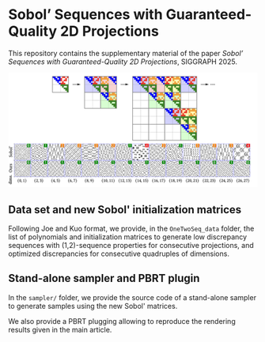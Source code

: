 # Sobol’ Sequences with Guaranteed-Quality 2D Projections

This repository contains the supplementary material of the paper *Sobol’ Sequences with Guaranteed-Quality 2D Projections*, SIGGRAPH 2025.

![](teaser.png)

## Data set and new Sobol' initialization matrices

Following Joe and Kuo format, we provide, in the `OneTwoSeq_data` folder, the list of polynomials and initialization matrices to generate low discrepancy sequences with (1,2)-sequence properties for consecutive projections, and optimized discrepancies for consecutive quadruples of dimensions.


## Stand-alone sampler and PBRT plugin

In the `sampler/` folder, we provide the source code of a stand-alone sampler to generate samples using the new Sobol' matrices.

We also provide a PBRT plugging allowing to reproduce the rendering results given in the main article.

